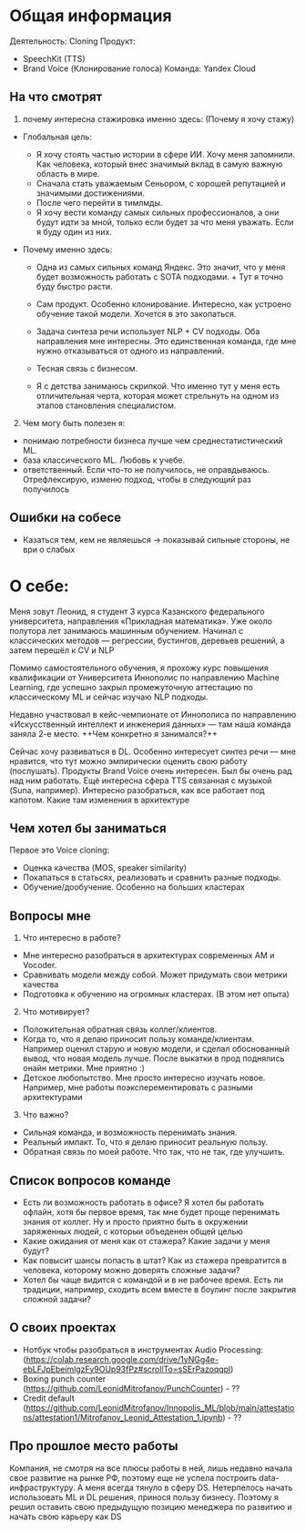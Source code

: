 # Общая информация
Деятельность: Cloning
Продукт: 
- SpeechKit (TTS)
- Brand Voice (Клонирование голоса)
Команда: Yandex Cloud

## На что смотрят
1. почему интересна стажировка именно здесь: (Почему я хочу стажу)
- Глобальная цель:
    - Я хочу стоять частью истории в сфере ИИ. Хочу меня запомнили. Как человека, который внес значимый вклад в самую важную область в мире.
    - Сначала стать уважаемым Сеньором, с хорошей репутацией и значимыми достижениями.
    - После чего перейти в тимлмды.
    - Я хочу вести команду самых сильных профессионалов, а они будут идти за мной, только если будет за что меня уважать. Если я буду один из них.

- Почему именно здесь:
    - Одна из самых сильных команд Яндекс. Это значит, что у меня будет возможность работать с SOTA подходами. + Тут я точно буду быстро расти.
    - Сам продукт. Особенно клонирование. Интересно, как устроено обучение такой модели. Хочется в это закопаться.
    - Задача синтеза речи использует NLP + CV подходы. Оба направления мне интересны. Это единственная команда, где мне нужно отказываться от одного из направлений.
    - Тесная связь с бизнесом. 

    - Я с детства занимаюсь скрипкой. Что именно тут у меня есть отличительная черта, которая может стрельнуть на одном из этапов становления специалистом.

2. Чем могу быть полезен я:
- понимаю потребности бизнеса лучше чем среднестатистический ML.
- база классического ML. Любовь к учебе.
- ответственный. Если что-то не получилось, не оправдываюсь. Отрефлексирую, изменю подход, чтобы в следующий раз получилось

## Ошибки на собесе
- Казаться тем, кем не являешься -> показывай сильные стороны, не ври о слабых


# О себе:
Меня зовут Леонид, я студент 3 курса Казанского федерального университета, направления «Прикладная математика». Уже около полутора лет занимаюсь машинным обучением. Начинал с классических методов — регрессии, бустингов, деревьев решений, а затем перешёл к CV и NLP

Помимо самостоятельного обучения, я прохожу курс повышения квалификации от Университета Иннополис по направлению Machine Learning, где успешно закрыл промежуточную аттестацию по классическому ML и сейчас изучаю NLP подходы.

Недавно участвовал в кейс-чемпионате от Иннополиса по направлению «Искусственный интеллект и инженерия данных» — там наша команда заняла 2-е место. ++Чем конкретно я занимался?++

Сейчас хочу развиваться в DL. Особенно интересует синтез речи — мне нравится, что тут можно эмпирически оценить свою работу (послушать). Продукты Brand Voice очень интересен. Был бы очень рад над ним работать. Ещё интересна сфера TTS связанная с музыкой (Suna, например). Интересно разобраться, как все работает под капотом. Какие там изменения в архитектуре

## Чем хотел бы заниматься
Первое это Voice cloning:
- Оценка качества (MOS, speaker similarity)
- Покапаться в статьсях, реализовать и сравнить разные подходы.
- Обучение/дообучение. Особенно на больших кластерах

## Вопросы мне
1) Что интересно в работе?
- Мне интересно разобраться в архитектурах современных AM и Vocoder. 
- Сравнивать модели между собой. Может придумать свои метрики качества
- Подготовка к обучению на огромных кластерах. (В этом нет опыта)

2) Что мотивирует?
- Положительная обратная связь коллег/клиентов.
- Когда то, что я делаю приносит пользу команде/клиентам. Например оценил старую и новую модели, и сделал обоснованный вывод, что новая модель лучше. После выкатки в прод поднялись онайн метрики. Мне приятно :)
- Детское любопытство. Мне просто интересно изучать новое. Например, мне работы поэксперементировать с разными архитектурами


3) Что важно?
- Сильная команда, и возможность перенимать знания.
- Реальный импакт. То, что я делаю приносит реальную пользу.
- Обратная связь по моей работе. Что так, что не так, где улучшить.

## Список вопросов команде
- Есть ли возможность работать в офисе? Я хотел бы работать офлайн, хотя бы первое время, так мне будет проще перенимать знания от коллег. Ну и просто приятно быть в окружении заряженных людей, с которыи объеденен общей целью
- Какие ожидания от меня как от стажера? Какие задачи у меня будут?
- Как повысит шансы попасть в штат? Как из стажера превратится в человека, которому можно доверять сложные задачи?
- Хотел бы чаще видится с командой и в не рабочее время. Есть ли традиции, например, сходить всем вместе в боулинг после закрытия сложной задачи?

## О своих проектах
- Нотбук чтобы разобраться в инструментах Audio Processing: (https://colab.research.google.com/drive/1yNGg4e-ebLFJpEbeimlgzFy9OUp93fPz#scrollTo=sSErPazoqqpl)
- Boxing punch counter (https://github.com/LeonidMitrofanov/PunchCounter) - ??
- Credit default (https://github.com/LeonidMitrofanov/Innopolis_ML/blob/main/attestations/attestation1/Mitrofanov_Leonid_Attestation_1.ipynb) - ??


## Про прошлое место работы
Компания, не смотря на все плюсы работы в ней, лишь недавно начала свое развитие на рынке РФ, поэтому еще не успела построить data-инфраструктуру. А меня всегда тянуло в сферу DS. Нетерпелось начать использовать ML и DL решения, принося пользу бизнесу. Поэтому я решил оставить свою предыдущую позицию менеджера по развитию и начать свою карьеру как DS
